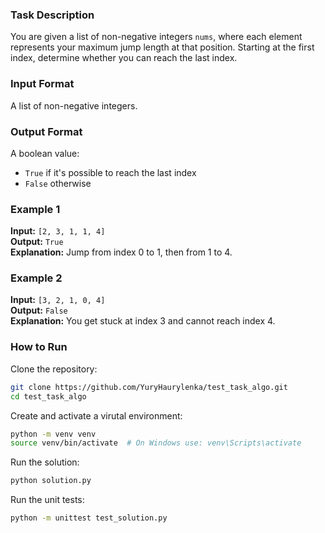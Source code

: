 ### Task Description
You are given a list of non-negative integers `nums`, where each element represents your maximum jump length at that position. Starting at the first index, determine whether you can reach the last index.

### Input Format
A list of non-negative integers.

### Output Format
A boolean value:
- `True` if it's possible to reach the last index
- `False` otherwise

### Example 1
**Input:** `[2, 3, 1, 1, 4]`  
**Output:** `True`  
**Explanation:** Jump from index 0 to 1, then from 1 to 4.

### Example 2
**Input:** `[3, 2, 1, 0, 4]`  
**Output:** `False`  
**Explanation:** You get stuck at index 3 and cannot reach index 4.

### How to Run
Clone the repository:
```bash
git clone https://github.com/YuryHaurylenka/test_task_algo.git
cd test_task_algo
```
Create and activate a virutal environment:
```bash
python -m venv venv
source venv/bin/activate  # On Windows use: venv\Scripts\activate
```
Run the solution:
```bash
python solution.py
```
Run the unit tests:
```bash
python -m unittest test_solution.py
```